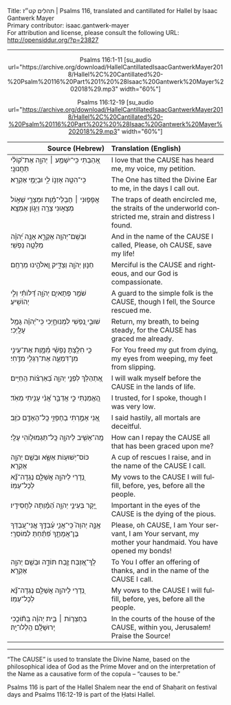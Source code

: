 <html>
<head></head>
<body>
Title: תהלים קט״ז | Psalms 116, translated and cantillated for Hallel by Isaac Gantwerk Mayer<br />
Primary contributor: isaac.gantwerk-mayer<br />
For attribution and license, please consult the following URL: <a href="http://opensiddur.org/?p=23827">http://opensiddur.org/?p=23827</a>
<p />
<hr />

<center>
Psalms 116:1-11 [su_audio url="https://archive.org/download/HallelCantillatedIsaacGantwerkMayer2018/Hallel%2C%20Cantillated%20-%20Psalm%20116%20Part%201%20%28Isaac%20Gantwerk%20Mayer%202018%29.mp3" width="60%"]

Psalms 116:12-19 [su_audio url="https://archive.org/download/HallelCantillatedIsaacGantwerkMayer2018/Hallel%2C%20Cantillated%20-%20Psalm%20116%20Part%202%20%28Isaac%20Gantwerk%20Mayer%202018%29.mp3" width="60%"]
</center>

<table style="margin-left: auto;margin-right: auto;" class="draggable">
<thead><tr><th id="x" style="text-align: right;">Source (Hebrew)</th><th style="text-align: left;">Translation (English)</th></tr></thead>
<tbody>
<tr><td style="vertical-align:top;" width="46%">
<div class="liturgy" lang="he">
אָ֭הַבְתִּי כִּֽי־יִשְׁמַ֥ע ׀ יְהוָ֑ה 
אֶת־ק֝וֹלִ֗י תַּחֲנוּנָֽי׃
</span></div></td>
 
<td style="vertical-align:top;" width="53%">
<div class="english" lang="en">
I love that the <span style="text-transform: uppercase;">Cause</span> has heard me,
my voice, my petition.
</div></td></tr>


<tr><td style="vertical-align:top;" width="46%">
<div class="liturgy" lang="he">
כִּֽי־הִטָּ֣ה אָזְנ֣וֹ לִ֑י 
וּבְיָמַ֥י אֶקְרָֽא׃
</span></div></td>
 
<td style="vertical-align:top;" width="53%">
<div class="english" lang="en">
The One has tilted the Divine Ear to me,
in the days I call out.
</div></td></tr>


<tr><td style="vertical-align:top;" width="46%">
<div class="liturgy" lang="he">
אֲפָפ֤וּנִי ׀ חֶבְלֵי־מָ֗וֶת 
וּמְצָרֵ֣י שְׁא֣וֹל מְצָא֑וּנִי 
צָרָ֖ה וְיָג֣וֹן אֶמְצָֽא׃
</span></div></td>
 
<td style="vertical-align:top;" width="53%">
<div class="english" lang="en">
The traps of death encircled me,
the straits of the underworld constricted me,
strain and distress I found.
</div></td></tr>


<tr><td style="vertical-align:top;" width="46%">
<div class="liturgy" lang="he">
וּבְשֵֽׁם־יְהוָ֥ה אֶקְרָ֑א 
אָנָּ֥ה יְ֝הוָ֗ה מַלְּטָ֥ה נַפְשִֽׁי׃
</span></div></td>
 
<td style="vertical-align:top;" width="53%">
<div class="english" lang="en">
And in the name of the <span style="text-transform: uppercase;">Cause</span> I called,
Please, oh <span style="text-transform: uppercase;">Cause</span>, save my life!
</div></td></tr>


<tr><td style="vertical-align:top;" width="46%">
<div class="liturgy" lang="he">
חַנּ֣וּן יְהֹוָ֣ה וְצַדִּ֑יק 
וֵ֖אלֹהֵ֣ינוּ מְרַחֵֽם׃
</span></div></td>
 
<td style="vertical-align:top;" width="53%">
<div class="english" lang="en">
Merciful is the <span style="text-transform: uppercase;">Cause</span> and righteous,
and our God is compassionate.
</div></td></tr>


<tr><td style="vertical-align:top;" width="46%">
<div class="liturgy" lang="he">
שֹׁמֵ֣ר פְּתָאיִ֣ם יְהֹוָ֑ה 
דַּ֝לּוֹתִ֗י וְלִ֣י יְהוֹשִֽׁיעַ׃
</span></div></td>
 
<td style="vertical-align:top;" width="53%">
<div class="english" lang="en">
A guard to the simple folk is the <span style="text-transform: uppercase;">Cause</span>, 
though I fell, the Source rescued me.
</div></td></tr>


<tr><td style="vertical-align:top;" width="46%">
<div class="liturgy" lang="he">
שׁוּבִ֣י נַ֭פְשִׁי לִמְנוּחָ֑יְכִי 
כִּֽי־יְ֝הוָ֗ה גָּמַ֥ל עָלָֽיְכִי׃
</span></div></td>
 
<td style="vertical-align:top;" width="53%">
<div class="english" lang="en">
Return, my breath, to being steady,
for the <span style="text-transform: uppercase;">Cause</span> has graced me already.
</div></td></tr>


<tr><td style="vertical-align:top;" width="46%">
<div class="liturgy" lang="he">
כִּ֤י חִלַּ֥צְתָּ נַפְשִׁ֗י מִ֫מָּ֥וֶת 
אֶת־עֵינִ֥י מִן־דִּמְעָ֑ה 
אֶת־רַגְלִ֥י מִדֶּֽחִי׃
</span></div></td>
 
<td style="vertical-align:top;" width="53%">
<div class="english" lang="en">
For You freed my gut from dying,
my eyes from weeping,
my feet from slipping.
</div></td></tr>


<tr><td style="vertical-align:top;" width="46%">
<div class="liturgy" lang="he">
אֶ֭תְהַלֵּךְ לִפְנֵ֣י יְהוָ֑ה 
בְּ֝אַרְצ֗וֹת הַֽחַיִּֽים׃
</span></div></td>
 
<td style="vertical-align:top;" width="53%">
<div class="english" lang="en">
I will walk myself before the <span style="text-transform: uppercase;">Cause</span>
in the lands of life.
</div></td></tr>


<tr><td style="vertical-align:top;" width="46%">
<div class="liturgy" lang="he">
הֶ֭אֱמַנְתִּי כִּ֣י אֲדַבֵּ֑ר 
אֲ֝נִ֗י עָנִ֥יתִי מְאֹֽד׃
</span></div></td>
 
<td style="vertical-align:top;" width="53%">
<div class="english" lang="en">
I trusted, for I spoke,
though I was very low.
</div></td></tr>


<tr><td style="vertical-align:top;" width="46%">
<div class="liturgy" lang="he">
אֲ֭נִי אָמַ֣רְתִּי בְחָפְזִ֑י 
כָּֽל־הָאָדָ֥ם כֹּזֵֽב׃
</span></div></td>
 
<td style="vertical-align:top;" width="53%">
<div class="english" lang="en">
I said hastily,
all mortals are deceitful.
</div></td></tr>


<tr><td style="vertical-align:top;" width="46%">
<div class="liturgy" lang="he">
מָֽה־אָשִׁ֥יב לַיהוָ֑ה 
כָּֽל־תַּגְמוּל֥וֹהִי עָלָֽי׃
</span></div></td>
 
<td style="vertical-align:top;" width="53%">
<div class="english" lang="en">
How can I repay the <span style="text-transform: uppercase;">Cause</span>
all that has been graced upon me?
</div></td></tr>


<tr><td style="vertical-align:top;" width="46%">
<div class="liturgy" lang="he">
כּוֹס־יְשׁוּע֥וֹת אֶשָּׂ֑א 
וּבְשֵׁ֖ם יְהוָ֣ה אֶקְרָֽא׃
</span></div></td>
 
<td style="vertical-align:top;" width="53%">
<div class="english" lang="en">
A cup of rescues I raise,
and in the name of the <span style="text-transform: uppercase;">Cause</span> I call.
</div></td></tr>


<tr><td style="vertical-align:top;" width="46%">
<div class="liturgy" lang="he">
נְ֭דָרַי לַיהוָ֣ה אֲשַׁלֵּ֑ם 
נֶגְדָה־נָּ֝֗א לְכָל־עַמּֽוֹ׃
</span></div></td>
 
<td style="vertical-align:top;" width="53%">
<div class="english" lang="en">
My vows to the <span style="text-transform: uppercase;">Cause</span> I will fulfill,
before, yes, before all the people.
</div></td></tr>


<tr><td style="vertical-align:top;" width="46%">
<div class="liturgy" lang="he">
יָ֭קָר בְּעֵינֵ֣י יְהוָ֑ה 
הַ֝מָּ֗וְתָה לַחֲסִידָֽיו׃
</span></div></td>
 
<td style="vertical-align:top;" width="53%">
<div class="english" lang="en">
Important in the eyes of the <span style="text-transform: uppercase;">Cause</span>
is the dying of the pious.
</div></td></tr>


<tr><td style="vertical-align:top;" width="46%">
<div class="liturgy" lang="he">
אָֽנָּ֣ה יְהוָה֮ כִּֽי־אֲנִ֪י עַ֫בְדֶּ֥ךָ 
אֲ&#x200d;ֽנִי־עַ֭בְדְּךָ בֶּן־אֲמָתֶ֑ךָ 
פִּ֝תַּ֗חְתָּ לְמוֹסֵרָֽי׃
</span></div></td>
 
<td style="vertical-align:top;" width="53%">
<div class="english" lang="en">
Please, oh <span style="text-transform: uppercase;">Cause</span>, I am Your servant,
I am Your servant, my mother your handmaid.
You have opened my bonds!
</div></td></tr>


<tr><td style="vertical-align:top;" width="46%">
<div class="liturgy" lang="he">
לְֽךָ־אֶ֭זְבַּח זֶ֣בַח תּוֹדָ֑ה 
וּבְשֵׁ֖ם יְהוָ֣ה אֶקְרָֽא׃
</span></div></td>
 
<td style="vertical-align:top;" width="53%">
<div class="english" lang="en">
To You I offer an offering of thanks,
and in the name of the <span style="text-transform: uppercase;">Cause</span> I call.
</div></td></tr>


<tr><td style="vertical-align:top;" width="46%">
<div class="liturgy" lang="he">
נְ֭דָרַי לַיהוָ֣ה אֲשַׁלֵּ֑ם 
נֶגְדָה־נָּ֝֗א לְכָל־עַמּֽוֹ׃
</span></div></td>
 
<td style="vertical-align:top;" width="53%">
<div class="english" lang="en">
My vows to the <span style="text-transform: uppercase;">Cause</span> I will fulfill,
before, yes, before all the people.
</div></td></tr>


<tr><td style="vertical-align:top;" width="46%">
<div class="liturgy" lang="he">
בְּחַצְר֤וֹת ׀ בֵּ֤ית יְהוָ֗ה 
בְּֽת֘וֹכֵ֤כִי יְֽרוּשָׁלִָ֗ם 
הַֽלְלוּ־יָֽהּ׃
</span></div></td>
 
<td style="vertical-align:top;" width="53%">
<div class="english" lang="en">
In the courts of the house of the <span style="text-transform: uppercase;">Cause</span>, 
within you, Jerusalem!
Praise the Source!
</div></td></tr>
</tbody></table>

<hr />

“The <span style="text-transform: uppercase;">Cause</span>” is used to translate the Divine Name, based on the philosophical idea of God as the Prime Mover and on the interpretation of the Name as a causative form of the copula – “causes to be.”

Psalms 116 is part of the Hallel Shalem near the end of Shaḥarit on festival days and Psalms 116:12-19 is part of the Ḥatsi Hallel.
</body>
</html>
